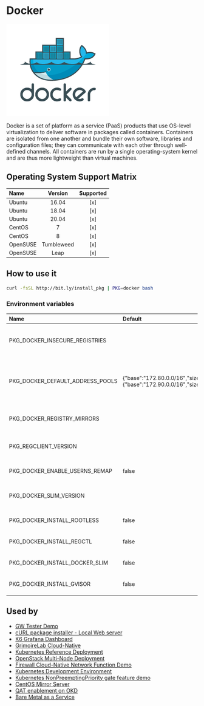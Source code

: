 # Docker

![Logo](../../docs/img/docker.png)

Docker is a set of platform as a service (PaaS) products that use
OS-level virtualization to deliver software in packages called
containers. Containers are isolated from one another and bundle their
own software, libraries and configuration files; they can communicate
with each other through well-defined channels. All containers are run
by a single operating-system kernel and are thus more lightweight than
virtual machines.

## Operating System Support Matrix

| Name       | Version    | Supported |
|:-----------|:----------:|:---------:|
| Ubuntu     | 16.04      | [x]       |
| Ubuntu     | 18.04      | [x]       |
| Ubuntu     | 20.04      | [x]       |
| CentOS     | 7          | [x]       |
| CentOS     | 8          | [x]       |
| OpenSUSE   | Tumbleweed | [x]       |
| OpenSUSE   | Leap       | [x]       |

## How to use it

```bash
curl -fsSL http://bit.ly/install_pkg | PKG=docker bash
```
### Environment variables

| Name                             | Default                                                               | Description                                                                         |
|:---------------------------------|:----------------------------------------------------------------------|:------------------------------------------------------------------------------------|
| PKG_DOCKER_INSECURE_REGISTRIES   |                                                                       | Determines the insecure registries to configure                                     |
| PKG_DOCKER_DEFAULT_ADDRESS_POOLS | {"base":"172.80.0.0/16","size":24},{"base":"172.90.0.0/16","size":24} | Defines the subnet network that Docker will pick to local scope networks            |
| PKG_DOCKER_REGISTRY_MIRRORS      |                                                                       | Defines a list of Docker registries                                                 |
| PKG_REGCLIENT_VERSION            |                                                                       | Specificies the [regclient](https://github.com/regclient/regclient) version         |
| PKG_DOCKER_ENABLE_USERNS_REMAP   | false                                                                 | Enables [UserNS Remap](https://docs.docker.com/engine/security/userns-remap/)       |
| PKG_DOCKER_SLIM_VERSION          |                                                                       | Specificies the [docker-slim](https://github.com/docker-slim/docker-slim) version   |
| PKG_DOCKER_INSTALL_ROOTLESS      | false                                                                 | Installs [Rootless mode](https://docs.docker.com/engine/security/rootless/)         |
| PKG_DOCKER_INSTALL_REGCTL        | false                                                                 | Installs [Registry API client](https://github.com/regclient/regclient)              |
| PKG_DOCKER_INSTALL_DOCKER_SLIM   | false                                                                 | Installs [DockerSlim tool](https://dockersl.im/)                                    |
| PKG_DOCKER_INSTALL_GVISOR        | false                                                                 | Installs [gVisor runtime](https://gvisor.dev/)                                      |

## Used by

- [GW Tester Demo](https://github.com/electrocucaracha/gw-tester)
- [cURL package installer - Local Web server](https://github.com/electrocucaracha/pkg-mgr)
- [K6 Grafana Dashboard](https://github.com/electrocucaracha/k6board)
- [GrimoireLab Cloud-Native](https://github.com/electrocucaracha/grimoirelab)
- [Kubernetes Reference Deployment](https://github.com/electrocucaracha/krd)
- [OpenStack Multi-Node Deployment](https://github.com/electrocucaracha/openstack-multinode)
- [Firewall Cloud-Native Network Function Demo](https://github.com/electrocucaracha/cFW-demo)
- [Kubernetes Development Environment](https://github.com/electrocucaracha/kubernetes-dev)
- [Kubernetes NonPreemptingPriority gate feature demo](https://github.com/electrocucaracha/k8s-NonPreemptingPriority-demo)
- [CentOS Mirror Server](https://github.com/electrocucaracha/centos-mirror)
- [QAT enablement on OKD](https://github.com/electrocucaracha/okd)
- [Bare Metal as a Service](https://github.com/electrocucaracha/bmaas)
